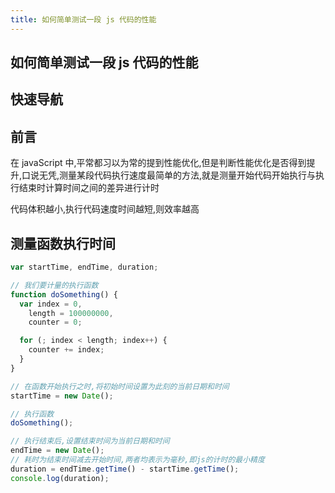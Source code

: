 ```yaml
---
title: 如何简单测试一段 js 代码的性能
---
```


## 如何简单测试一段 js 代码的性能

## 快速导航

<TOC />

## 前言

在 javaScript 中,平常都习以为常的提到性能优化,但是判断性能优化是否得到提升,口说无凭,测量某段代码执行速度最简单的方法,就是测量开始代码开始执行与执行结束时计算时间之间的差异进行计时

代码体积越小,执行代码速度时间越短,则效率越高

## 测量函数执行时间

```js
var startTime, endTime, duration;

// 我们要计量的执行函数
function doSomething() {
  var index = 0,
    length = 100000000,
    counter = 0;

  for (; index < length; index++) {
    counter += index;
  }
}

// 在函数开始执行之时,将初始时间设置为此刻的当前日期和时间
startTime = new Date();

// 执行函数
doSomething();

// 执行结束后,设置结束时间为当前日期和时间
endTime = new Date();
// 耗时为结束时间减去开始时间,两者均表示为毫秒,即js的计时的最小精度
duration = endTime.getTime() - startTime.getTime();
console.log(duration);
```
